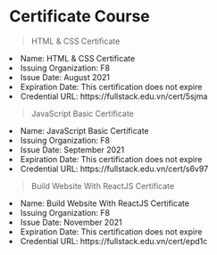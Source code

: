 ﻿# Certificate Course
 
> HTML & CSS Certificate
<li> Name: HTML & CSS Certificate
<li> Issuing Organization: F8
<li> Issue Date: August 2021
<li> Expiration Date: This certification does not expire
<li> Credential URL: https://fullstack.edu.vn/cert/5sjma
	
> JavaScript Basic Certificate
<li> Name: JavaScript Basic Certificate
<li> Issuing Organization: F8
<li> Issue Date: September 2021
<li> Expiration Date: This certification does not expire
<li> Credential URL: https://fullstack.edu.vn/cert/s6v97
	
> Build Website With ReactJS Certificate
<li> Name: Build Website With ReactJS Certificate
<li> Issuing Organization: F8
<li> Issue Date: November 2021
<li> Expiration Date: This certification does not expire
<li> Credential URL: https://fullstack.edu.vn/cert/epd1c
